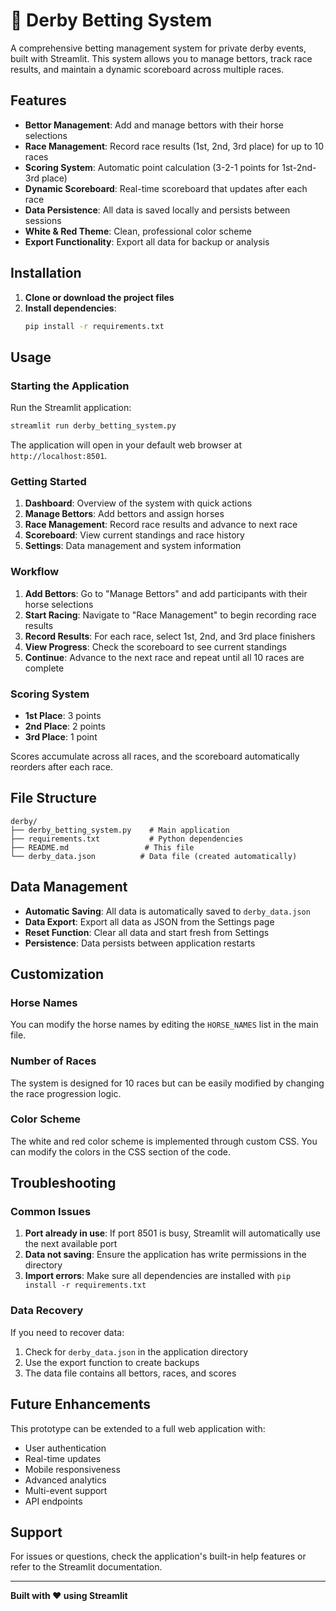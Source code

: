 # 🏇 Derby Betting System

A comprehensive betting management system for private derby events, built with Streamlit. This system allows you to manage bettors, track race results, and maintain a dynamic scoreboard across multiple races.

## Features

- **Bettor Management**: Add and manage bettors with their horse selections
- **Race Management**: Record race results (1st, 2nd, 3rd place) for up to 10 races
- **Scoring System**: Automatic point calculation (3-2-1 points for 1st-2nd-3rd place)
- **Dynamic Scoreboard**: Real-time scoreboard that updates after each race
- **Data Persistence**: All data is saved locally and persists between sessions
- **White & Red Theme**: Clean, professional color scheme
- **Export Functionality**: Export all data for backup or analysis

## Installation

1. **Clone or download the project files**
2. **Install dependencies**:
   ```bash
   pip install -r requirements.txt
   ```

## Usage

### Starting the Application

Run the Streamlit application:
```bash
streamlit run derby_betting_system.py
```

The application will open in your default web browser at `http://localhost:8501`.

### Getting Started

1. **Dashboard**: Overview of the system with quick actions
2. **Manage Bettors**: Add bettors and assign horses
3. **Race Management**: Record race results and advance to next race
4. **Scoreboard**: View current standings and race history
5. **Settings**: Data management and system information

### Workflow

1. **Add Bettors**: Go to "Manage Bettors" and add participants with their horse selections
2. **Start Racing**: Navigate to "Race Management" to begin recording race results
3. **Record Results**: For each race, select 1st, 2nd, and 3rd place finishers
4. **View Progress**: Check the scoreboard to see current standings
5. **Continue**: Advance to the next race and repeat until all 10 races are complete

### Scoring System

- **1st Place**: 3 points
- **2nd Place**: 2 points
- **3rd Place**: 1 point

Scores accumulate across all races, and the scoreboard automatically reorders after each race.

## File Structure

```
derby/
├── derby_betting_system.py    # Main application
├── requirements.txt           # Python dependencies
├── README.md                 # This file
└── derby_data.json          # Data file (created automatically)
```

## Data Management

- **Automatic Saving**: All data is automatically saved to `derby_data.json`
- **Data Export**: Export all data as JSON from the Settings page
- **Reset Function**: Clear all data and start fresh from Settings
- **Persistence**: Data persists between application restarts

## Customization

### Horse Names
You can modify the horse names by editing the `HORSE_NAMES` list in the main file.

### Number of Races
The system is designed for 10 races but can be easily modified by changing the race progression logic.

### Color Scheme
The white and red color scheme is implemented through custom CSS. You can modify the colors in the CSS section of the code.

## Troubleshooting

### Common Issues

1. **Port already in use**: If port 8501 is busy, Streamlit will automatically use the next available port
2. **Data not saving**: Ensure the application has write permissions in the directory
3. **Import errors**: Make sure all dependencies are installed with `pip install -r requirements.txt`

### Data Recovery

If you need to recover data:
1. Check for `derby_data.json` in the application directory
2. Use the export function to create backups
3. The data file contains all bettors, races, and scores

## Future Enhancements

This prototype can be extended to a full web application with:
- User authentication
- Real-time updates
- Mobile responsiveness
- Advanced analytics
- Multi-event support
- API endpoints

## Support

For issues or questions, check the application's built-in help features or refer to the Streamlit documentation.

---

**Built with ❤️ using Streamlit** 